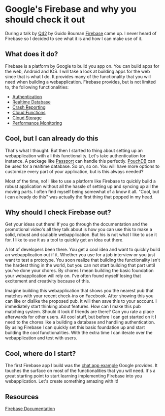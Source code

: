 # Google's Firebase and why you should check it out
During a talk by [Q42](https://www.q42.nl/) by Guido Bouman [Firebase](https://firebase.google.com/) came up. I never heard of Firebase so I decided to see what it is and how I can make use of it.

## What does it do?
Firebase is a platform by Google to build you app on. You can build apps for the web, Android and IOS. I will take a look at building apps for the web since that is what I do. It provides many of the functionality that you will need when building a webapplication. Firebase provides, but is not limited to, the following functionalities:

* [Authentication](https://firebase.google.com/products/auth/)
* [Realtime Database](https://firebase.google.com/products/database/)
* [Crash Reporting](https://firebase.google.com/products/crash/)
* [Cloud Functions](https://firebase.google.com/products/functions/)
* [Cloud Storage](https://firebase.google.com/products/storage/)
* [Performance Monitoring](https://firebase.google.com/products/performance/)

## Cool, but I can already do this
That's what I thought. But then I started to thing about setting up an webapplication with all this functionality. Let's take authentication for instance. A package like [Passport](https://www.npmjs.com/package/passport) can handle this perfectly. [PouchDB](https://pouchdb.com/) can be used for a realtime database. So on, so on. You will have more options to customize every part of your application, but is this always needed?

Most of the time, no! I like to use a platform like Firebase to quickly build a robust application without all the hassle of setting up and syncing up all the moving parts. I often find myself being somewhat of a know it all. "Cool, but i can already do this" was actually the first thing that popped in my head.

## Why should I check Firebase out?
Get your ideas out there! If you go through the documentation and the promotional video's all they talk about is how you can use this to make a solid, robust and scalable webapplication. But his is not what I like to use it for. I like to use it as a tool to quickly get an idea out there.

A lot of developers been there. You get a cool idea and want to quickly build an webapplication out if it. Whether you use for a job interview or you just want to test a prototype. You soon realize that building the functionality isn't the hardest thing in the world, but you can not start building that part until you've done your chores. By chores I mean building the basic foundation your webapplication will rely on. I've often found myself losing that excitement and creativity because of this.

Imagine building this webapplication that shows you the nearest pub that matches with your recent check-ins on Facebook. After showing this you can like or dislike the proposed pub. It will then save this to your account. I immediately start thinking about features. How can I make this pub matching system. Should it look if friends are there? Can you rate a place afterwards for other users. All cool stuff, but before I can get started on it I need to the chores like a building a database and handling authentication. By using Firebase I can quickly set this basic foundation up and start building the cool functionalities. With the extra time I can iterate over the webapplication and test with users.

## Cool, where do I start?
The first Firebase app I build was the [chat app example](https://codelabs.developers.google.com/codelabs/firebase-web/#0) Google provides. It touches the surface on most of the functionalities that you will need. It's a great starting point to start learning implementing Firebase into you webapplication. Let's create something amazing with it!

## Resources
[Firebase Documentation](https://firebase.google.com/docs/)

